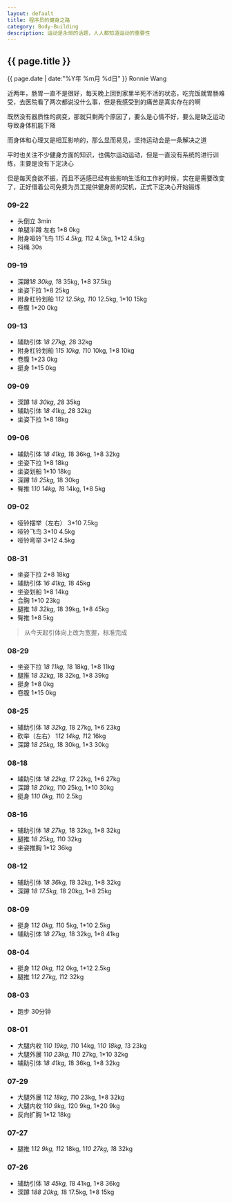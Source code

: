 ```yaml
---
layout: default
title: 程序员的健身之路
category: Body-Building
description: 运动是永恒的话题，人人都知道运动的重要性
---
```


<h2>{{ page.title }}</h2>
<p><span class="glyphicon glyphicon-calendar"></span> {{ page.date | date:"%Y年 %m月 %d日" }} Ronnie Wang</p>

近两年，肠胃一直不是很好，每天晚上回到家里半死不活的状态，吃完饭就胃肠难受，去医院看了两次都说没什么事，但是我感受到的痛苦是真实存在的啊

既然没有器质性的病变，那就只剩两个原因了，要么是心情不好，要么是缺乏运动导致身体机能下降

而身体和心理又是相互影响的，那么显而易见，坚持运动会是一条解决之道

平时也关注不少健身方面的知识，也偶尔运动运动，但是一直没有系统的进行训练，主要是没有下定决心

但是每天食欲不振，而且不适感已经有些影响生活和工作的时候，实在是需要改变了，正好借着公司免费为员工提供健身房的契机，正式下定决心开始锻炼


### 09-22

* 头倒立 3min
* 单腿半蹲 左右 1*8 0kg
* 附身哑铃飞鸟  1*15 4.5kg, 1*12 4.5kg, 1*12 4.5kg
* 抖绳 30s

### 09-19

* 深蹲1*8 30kg, 1*8 35kg, 1*8 37.5kg
* 坐姿下拉 1*8 25kg
* 附身杠铃划船 1*12 12.5kg, 1*10 12.5kg, 1*10 15kg
* 卷腹 1*20 0kg


### 09-13

* 辅助引体 1*8 27kg, 2*8 32kg
* 附身杠铃划船 1*15 10kg, 1*10 10kg, 1*8 10kg
* 卷腹 1*23 0kg
* 挺身 1*15 0kg

### 09-09

* 深蹲 1*8 30kg, 2*8 35kg
* 辅助引体 1*8 41kg, 2*8 32kg
* 坐姿下拉 1*8 18kg

### 09-06

* 辅助引体 1*8 41kg, 1*8 36kg, 1*8 32kg
* 坐姿下拉 1*8 18kg
* 坐姿划船 1*10 18kg
* 深蹲 1*8 25kg, 1*8 30kg
* 臀推 1*10 14kg, 1*8 14kg, 1*8 5kg

### 09-02

* 哑铃摆举（左右） 3*10 7.5kg
* 哑铃飞鸟 3*10 4.5kg
* 哑铃弯举 3*12 4.5kg

### 08-31

* 坐姿下拉 2*8 18kg
* 辅助引体 1*6 41kg, 1*8 45kg
* 坐姿划船 1*8 14kg
* 合胸 1*10 23kg
* 腿推 1*8 32kg, 1*8 39kg, 1*8 45kg
* 臀推 1*8 5kg
>从今天起引体向上改为宽握，标准完成

### 08-29

* 坐姿下拉 1*8 11kg, 1*8 18kg, 1*8 11kg
* 腿推 1*8 32kg, 1*8 32kg, 1*8 39kg
* 挺身 1*8 0kg
* 卷腹 1*15 0kg


### 08-25

* 辅助引体 1*8 32kg, 1*8 27kg, 1*6 23kg
* 砍举（左右） 1*12 14kg, 1*12 16kg
* 深蹲 1*8 25kg, 1*8 30kg, 1*3 30kg

### 08-18

* 辅助引体 1*8 22kg, 1*7 22kg, 1*6 27kg
* 深蹲 1*8 20kg, 1*10 25kg, 1*10 30kg
* 挺身 1*10 0kg, 1*10 2.5kg

### 08-16

* 辅助引体 1*8 27kg, 1*8 32kg, 1*8 32kg
* 腿推 1*8 25kg, 1*10 32kg
* 坐姿推胸 1*12 36kg

### 08-12

* 辅助引体 1*8 36kg, 1*8 32kg, 1*8 32kg
* 深蹲 1*8 17.5kg, 1*8 20kg, 1*8 25kg

### 08-09

* 挺身 1*12 0kg, 1*10 5kg, 1*10 2.5kg
* 辅助引体 1*8 27kg, 1*8 32kg, 1*8 41kg

### 08-04

* 挺身 1*12 0kg, 1*12 0kg, 1*12 2.5kg
* 腿推 1*12 27kg, 1*12 32kg

### 08-03

* 跑步 30分钟

### 08-01

* 大腿内收 1*10 19kg, 1*10 14kg, 1*10 18kg, 1*3 23kg
* 大腿外展 1*10 23kg, 1*10 27kg, 1*10 32kg
* 辅助引体 1*8 41kg, 1*8 36kg, 1*8 32kg

### 07-29

* 大腿外展 1*12 18kg, 1*10 23kg, 1*8 32kg
* 大腿内收 1*10 9kg, 1*20 9kg, 1*20 9kg
* 反向扩胸 1*12 18kg

### 07-27

* 腿推 1*12 9kg, 1*12 18kg, 1*10 27kg, 1*8 32kg

### 07-26

* 辅助引体 1*8 45kg, 1*8 41kg, 1*8 36kg
* 深蹲 1*88 20kg, 1*8 17.5kg, 1*8 15kg
